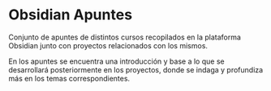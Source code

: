 # Obsidian Apuntes
 Conjunto de apuntes de distintos cursos recopilados en la plataforma Obsidian junto con proyectos relacionados con los mismos. 

En los apuntes se encuentra una introducción y base a lo que se desarrollará posteriormente en los proyectos, donde se indaga y profundiza más en los temas correspondientes.
